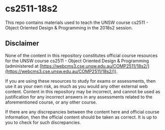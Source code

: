 # cs2511-18s2
This repo contains materials used to teach the UNSW course cs2511 - Object Oriented Design & Programming in the 2018s2 session.

## Disclaimer
None of the content in this repository constitutes official course resources for the UNSW course cs2511 - Object Oriented Design & Programming (administered at [https://webcms3.cse.unsw.edu.au/COMP2511/18s2/](https://webcms3.cse.unsw.edu.au/COMP2511/18s2/)). 

If you are using these resources to study for exams or assessments, then use it as your own risk, as much as you would any other external web content. Content in this repository may be incorrect, and cannot be used as justification for any incorrect answers in any assessments related to the aforementioned course, or any other course.

If there are any discrepancies between the content here and official course information, then the official content should be taken as correct. It is up to you to check for such discrepancies.
